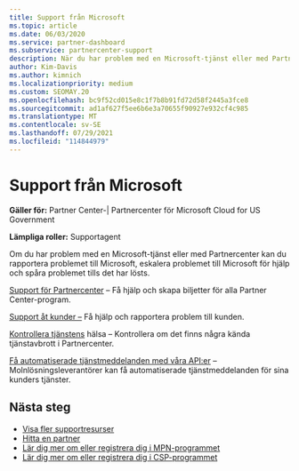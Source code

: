 ```yaml
---
title: Support från Microsoft
ms.topic: article
ms.date: 06/03/2020
ms.service: partner-dashboard
ms.subservice: partnercenter-support
description: När du har problem med en Microsoft-tjänst eller med Partnercenter kan du eskalera till Microsoft för att få hjälp och spåra problemet tills det är löst.
author: Kim-Davis
ms.author: kimnich
ms.localizationpriority: medium
ms.custom: SEOMAY.20
ms.openlocfilehash: bc9f52cd015e8c1f7b8b91fd72d58f2445a3fce8
ms.sourcegitcommit: ad1af627f5ee6b6e3a70655f90927e932cf4c985
ms.translationtype: MT
ms.contentlocale: sv-SE
ms.lasthandoff: 07/29/2021
ms.locfileid: "114844979"
---
```

# <a name="support-from-microsoft"></a>Support från Microsoft

**Gäller för:** Partner Center-| Partnercenter för Microsoft Cloud for US Government

**Lämpliga roller:** Supportagent

Om du har problem med en Microsoft-tjänst eller med Partnercenter kan du rapportera problemet till Microsoft, eskalera problemet till Microsoft för hjälp och spåra problemet tills det har lösts.

[Support för Partnercenter](report-problems-with-partner-center.md) – Få hjälp och skapa biljetter för alla Partner Center-program.

[Support åt kunder –](report-problems-on-behalf-of-a-customer.md) Få hjälp och rapportera problem till kunden.

[Kontrollera tjänstens](check-service-health.md) hälsa – Kontrollera om det finns några kända tjänstavbrott i Partnercenter.

[Få automatiserade tjänstmeddelanden med våra API:er](get-automated-service-notifications-with-our-apis.md) – Molnlösningsleverantörer kan få automatiserade tjänstmeddelanden för sina kunders tjänster.

## <a name="next-steps"></a>Nästa steg

- [Visa fler supportresurser](https://partner.microsoft.com/support/?stage=1)
- [Hitta en partner](find-a-partner.md)
- [Lär dig mer om eller registrera dig i MPN-programmet](https://partner.microsoft.com/membership)
- [Lär dig mer om eller registrera dig i CSP-programmet](https://partner.microsoft.com/membership/cloud-solution-provider)
